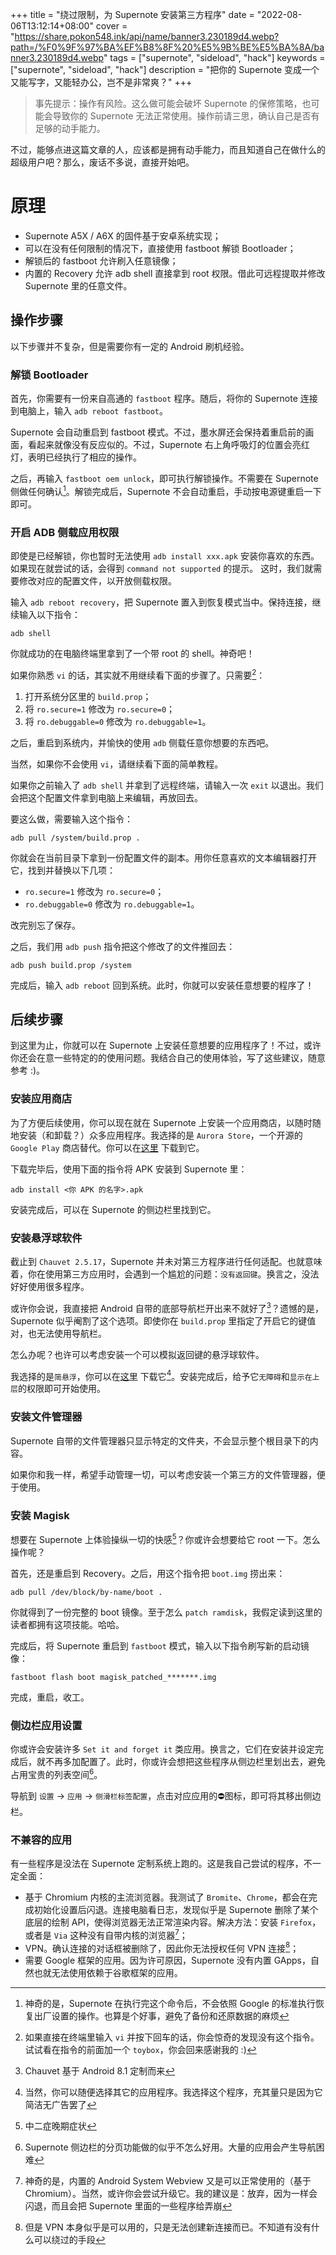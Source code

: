 +++
title = "绕过限制，为 Supernote 安装第三方程序"
date = "2022-08-06T13:12:14+08:00"
cover = "https://share.pokon548.ink/api/name/banner3.230189d4.webp?path=/%F0%9F%97%BA%EF%B8%8F%20%E5%9B%BE%E5%BA%8A/banner3.230189d4.webp"
tags = ["supernote", "sideload", "hack"]
keywords = ["supernote", "sideload", "hack"]
description = "把你的 Supernote 变成一个又能写字，又能轻办公，岂不是非常爽？"
+++

> 事先提示：操作有风险。这么做可能会破坏 Supernote 的保修策略，也可能会导致你的 Supernote 无法正常使用。操作前请三思，确认自己是否有足够的动手能力。

不过，能够点进这篇文章的人，应该都是拥有动手能力，而且知道自己在做什么的超级用户吧？那么，废话不多说，直接开始吧。

# 原理
- Supernote A5X / A6X 的固件基于安卓系统实现；
- 可以在没有任何限制的情况下，直接使用 fastboot 解锁 Bootloader；
- 解锁后的 fastboot 允许刷入任意镜像；
- 内置的 Recovery 允许 adb shell 直接拿到 root 权限。借此可远程提取并修改 Supernote 里的任意文件。

## 操作步骤
以下步骤并不复杂，但是需要你有一定的 Android 刷机经验。

### 解锁 Bootloader
首先，你需要有一份来自高通的 ```fastboot``` 程序。随后，将你的 Supernote 连接到电脑上，输入 ```adb reboot fastboot```。

Supernote 会自动重启到 fastboot 模式。不过，墨水屏还会保持着重启前的画面，看起来就像没有反应似的。不过，Supernote 右上角呼吸灯的位置会亮红灯，表明已经执行了相应的操作。

之后，再输入 ```fastboot oem unlock```，即可执行解锁操作。不需要在 Supernote 侧做任何确认[^1]。解锁完成后，Supernote 不会自动重启，手动按电源键重启一下即可。

### 开启 ADB 侧载应用权限
即使是已经解锁，你也暂时无法使用 ```adb install xxx.apk``` 安装你喜欢的东西。如果现在就尝试的话，会得到 ```command not supported``` 的提示。
这时，我们就需要修改对应的配置文件，以开放侧载权限。

输入 ```adb reboot recovery```，把 Supernote 置入到恢复模式当中。保持连接，继续输入以下指令：
```
adb shell
```
你就成功的在电脑终端里拿到了一个带 root 的 shell。神奇吧！

如果你熟悉 ```vi``` 的话，其实就不用继续看下面的步骤了。只需要[^2]：
1. 打开系统分区里的 ```build.prop```；
2. 将 ```ro.secure=1``` 修改为 ```ro.secure=0```；
3. 将 ```ro.debuggable=0``` 修改为 ```ro.debuggable=1```。

之后，重启到系统内，并愉快的使用 ```adb``` 侧载任意你想要的东西吧。

当然，如果你不会使用 ```vi```，请继续看下面的简单教程。

如果你之前输入了 ```adb shell``` 并拿到了远程终端，请输入一次 ```exit``` 以退出。我们会把这个配置文件拿到电脑上来编辑，再放回去。

要这么做，需要输入这个指令：
```
adb pull /system/build.prop .
```
你就会在当前目录下拿到一份配置文件的副本。用你任意喜欢的文本编辑器打开它，找到并替换以下几项：
- ```ro.secure=1``` 修改为 ```ro.secure=0```；
- ```ro.debuggable=0``` 修改为 ```ro.debuggable=1```。

改完别忘了保存。

之后，我们用 ```adb push``` 指令把这个修改了的文件推回去：
```
adb push build.prop /system
```

完成后，输入 ```adb reboot``` 回到系统。此时，你就可以安装任意想要的程序了！

## 后续步骤
到这里为止，你就可以在 Supernote 上安装任意想要的应用程序了！不过，或许你还会在意一些特定的的使用问题。我结合自己的使用体验，写了这些建议，随意参考 :)。

### 安装应用商店
为了方便后续使用，你可以现在就在 Supernote 上安装一个应用商店，以随时随地安装（和卸载？）众多应用程序。我选择的是 ```Aurora Store```，一个开源的 ```Google Play``` 商店替代。你可以在[这里](https://auroraoss.com/) 下载到它。

下载完毕后，使用下面的指令将 APK 安装到 Supernote 里：
```
adb install <你 APK 的名字>.apk
```

安装完成后，可以在 Supernote 的侧边栏里找到它。

### 安装悬浮球软件
截止到 ```Chauvet 2.5.17```，Supernote 并未对第三方程序进行任何适配。也就意味着，你在使用第三方应用时，会遇到一个尴尬的问题：```没有返回键```。换言之，没法好好使用很多程序。

或许你会说，我直接把 Android 自带的底部导航栏开出来不就好了[^3]？遗憾的是，Supernote 似乎阉割了这个选项。即使你在 ```build.prop``` 里指定了开启它的键值对，也无法使用导航栏。

怎么办呢？也许可以考虑安装一个可以模拟返回键的悬浮球软件。

我选择的是```简悬浮```，你可以在[这里](https://www.coolapk.com/apk/com.bs.smarttouch) 下载它[^4]。安装完成后，给予它```无障碍```和```显示在上层```的权限即可开始使用。

### 安装文件管理器
Supernote 自带的文件管理器只显示特定的文件夹，不会显示整个根目录下的内容。

如果你和我一样，希望手动管理一切，可以考虑安装一个第三方的文件管理器，便于使用。

### 安装 Magisk
想要在 Supernote 上体验操纵一切的快感[^5]？你或许会想要给它 root 一下。怎么操作呢？

首先，还是重启到 Recovery。之后，用这个指令把 ```boot.img``` 捞出来：
```
adb pull /dev/block/by-name/boot .
```

你就得到了一份完整的 boot 镜像。至于怎么 ```patch ramdisk```，我假定读到这里的读者都拥有这项技能。哈哈。

完成后，将 Supernote 重启到 ```fastboot``` 模式，输入以下指令刷写新的启动镜像：
```
fastboot flash boot magisk_patched_*******.img
```

完成，重启，收工。

### 侧边栏应用设置
你或许会安装许多 ```Set it and forget it``` 类应用。换言之，它们在安装并设定完成后，就不再多加配置了。此时，你或许会想把这些程序从侧边栏里划出去，避免占用宝贵的列表空间[^6]。

导航到 ```设置``` -> ```应用``` -> ```侧滑栏标签配置```，点击对应应用的⛔图标，即可将其移出侧边栏。

### 不兼容的应用
有一些程序是没法在 Supernote 定制系统上跑的。这是我自己尝试的程序，不一定全面：
- 基于 Chromium 内核的主流浏览器。我测试了 ```Bromite```、```Chrome```，都会在完成初始化设置后闪退。连接电脑看日志，发现似乎是 Supernote 删除了某个底层的绘制 API，使得浏览器无法正常渲染内容。解决方法：安装 ```Firefox```，或者是 ```Via``` 这种没有自带内核的浏览器[^7]；
- VPN。确认连接的对话框被删除了，因此你无法授权任何 VPN 连接[^8]；
- 需要 Google 框架的应用。因为许可原因，Supernote 没有内置 GApps，自然也就无法使用依赖于谷歌框架的应用。

[^1]: 神奇的是，Supernote 在执行完这个命令后，不会依照 Google 的标准执行恢复出厂设置的操作。也算是个好事，避免了备份和还原数据的麻烦
[^2]: 如果直接在终端里输入 ```vi``` 并按下回车的话，你会惊奇的发现没有这个指令。试试看在指令的前面加一个 ```toybox```，你会回来感谢我的 :)
[^3]: Chauvet 基于 Android 8.1 定制而来
[^4]: 当然，你可以随便选择其它的应用程序。我选择这个程序，充其量只是因为它简洁无广告罢了
[^5]: 中二症晚期症状
[^6]: Supernote 侧边栏的分页功能做的似乎不怎么好用。大量的应用会产生导航困难
[^7]: 神奇的是，内置的 Android System Webview 又是可以正常使用的（基于 Chromium）。当然，或许你会尝试升级它。我的建议是：放弃，因为一样会闪退，而且会把 Supernote 里面的一些程序给弄崩
[^8]: 但是 VPN 本身似乎是可以用的，只是无法创建新连接而已。不知道有没有什么可以绕过的手段